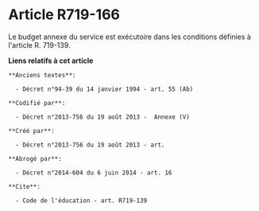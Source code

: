 # Article R719-166

Le budget annexe du service est exécutoire dans les conditions définies à l'article R. 719-139.

**Liens relatifs à cet article**

	**Anciens textes**:

	  - Décret n°94-39 du 14 janvier 1994 - art. 55 (Ab)

	**Codifié par**:

	  - Décret n°2013-756 du 19 août 2013 -  Annexe (V)

	**Créé par**:

	  - Décret n°2013-756 du 19 août 2013 - art.

	**Abrogé par**:

	  - Décret n°2014-604 du 6 juin 2014 - art. 16

	**Cite**:

	  - Code de l'éducation - art. R719-139
